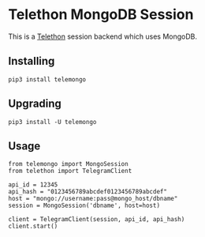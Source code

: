 # Telethon MongoDB Session

This is a [Telethon](https://telethon.dev) session backend which uses MongoDB.

## Installing

```
pip3 install telemongo
```

## Upgrading

```
pip3 install -U telemongo
```

## Usage

```
from telemongo import MongoSession
from telethon import TelegramClient

api_id = 12345
api_hash = "0123456789abcdef0123456789abcdef"
host = "mongo://username:pass@mongo_host/dbname"
session = MongoSession('dbname', host=host)

client = TelegramClient(session, api_id, api_hash)
client.start()
```
